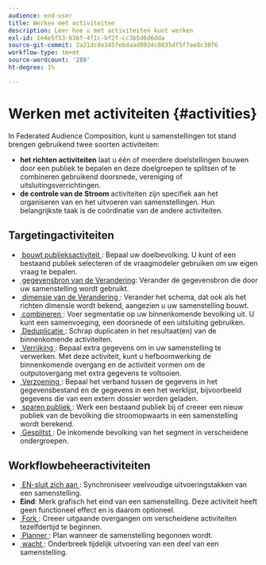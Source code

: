 ```yaml
---
audience: end-user
title: Werken met activiteiten
description: Leer hoe u met activiteiten kunt werken
exl-id: 1e4e5f53-636f-4f1c-bf2f-cc3b5d6d6dda
source-git-commit: 2a21dcde345febdaad0934c8835df5f7ae8c30f6
workflow-type: tm+mt
source-wordcount: '289'
ht-degree: 1%

---
```


# Werken met activiteiten {#activities}

In Federated Audience Composition, kunt u samenstellingen tot stand brengen gebruikend twee soorten activiteiten:

* **het richten activiteiten** laat u één of meerdere doelstellingen bouwen door een publiek te bepalen en deze doelgroepen te splitsen of te combineren gebruikend doorsnede, vereniging of uitsluitingsverrichtingen.
* **de controle van de Stroom** activiteiten zijn specifiek aan het organiseren van en het uitvoeren van samenstellingen. Hun belangrijkste taak is de coördinatie van de andere activiteiten.

## Targetingactiviteiten

* [&#x200B; bouwt publieksactiviteit &#x200B;](build-audience.md): Bepaal uw doelbevolking. U kunt of een bestaand publiek selecteren of de vraagmodeler gebruiken om uw eigen vraag te bepalen.
* [&#x200B; gegevensbron van de Verandering &#x200B;](./change-data-source.md): Verander de gegevensbron die door uw samenstelling wordt gebruikt.
* [&#x200B; dimensie van de Verandering &#x200B;](change-dimension.md): Verander het schema, dat ook als het richten dimensie wordt bekend, aangezien u uw samenstelling bouwt.
* [&#x200B; combineren &#x200B;](combine.md): Voer segmentatie op uw binnenkomende bevolking uit. U kunt een samenvoeging, een doorsnede of een uitsluiting gebruiken.
* [&#x200B; Deduplicatie &#x200B;](deduplication.md): Schrap duplicaten in het resultaat(en) van de binnenkomende activiteiten.
* [&#x200B; Verrijking &#x200B;](enrichment.md): Bepaal extra gegevens om in uw samenstelling te verwerken. Met deze activiteit, kunt u hefboomwerking de binnenkomende overgang en de activiteit vormen om de outputovergang met extra gegevens te voltooien.
* [&#x200B; Verzoening &#x200B;](reconciliation.md): Bepaal het verband tussen de gegevens in het gegevensbestand en de gegevens in een het werklijst, bijvoorbeeld gegevens die van een extern dossier worden geladen.
* [&#x200B; sparen publiek &#x200B;](save-audience.md): Werk een bestaand publiek bij of creeer een nieuw publiek van de bevolking die stroomopwaarts in een samenstelling wordt berekend.
* [&#x200B; Gesplitst &#x200B;](split.md): De inkomende bevolking van het segment in verscheidene ondergroepen.

## Workflowbeheeractiviteiten

* [&#x200B; EN-sluit zich aan &#x200B;](and-join.md): Synchroniseer veelvoudige uitvoeringstakken van een samenstelling.
* **Eind**: Merk grafisch het eind van een samenstelling. Deze activiteit heeft geen functioneel effect en is daarom optioneel.
* [&#x200B; Fork &#x200B;](fork.md): Creeer uitgaande overgangen om verscheidene activiteiten tezelfdertijd te beginnen.
* [&#x200B; Planner &#x200B;](scheduler.md): Plan wanneer de samenstelling begonnen wordt.
* [&#x200B; wacht &#x200B;](wait.md): Onderbreek tijdelijk uitvoering van een deel van een samenstelling.
